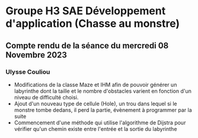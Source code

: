 # Groupe H3 SAE Développement d'application (Chasse au monstre)

## Compte rendu de la séance du mercredi 08 Novembre 2023


### Ulysse Couliou

- Modifications de la classe Maze et IHM afin de pouvoir générer un labyrinthe dont la taille et le nombre d'obstacles varient en fonction d'un niveau de difficulté choisi. 
- Ajout d'un nouveau type de cellule (Hole), un trou dans lequel si le monstre tombe dedans, il perd la partie, évènement à programmer par la suite
- Commencement d'une méthode qui utilise l'algorithme de Dijstra pour vérifier qu'un chemin existe entre l'entrée et la sortie du labyrinthe